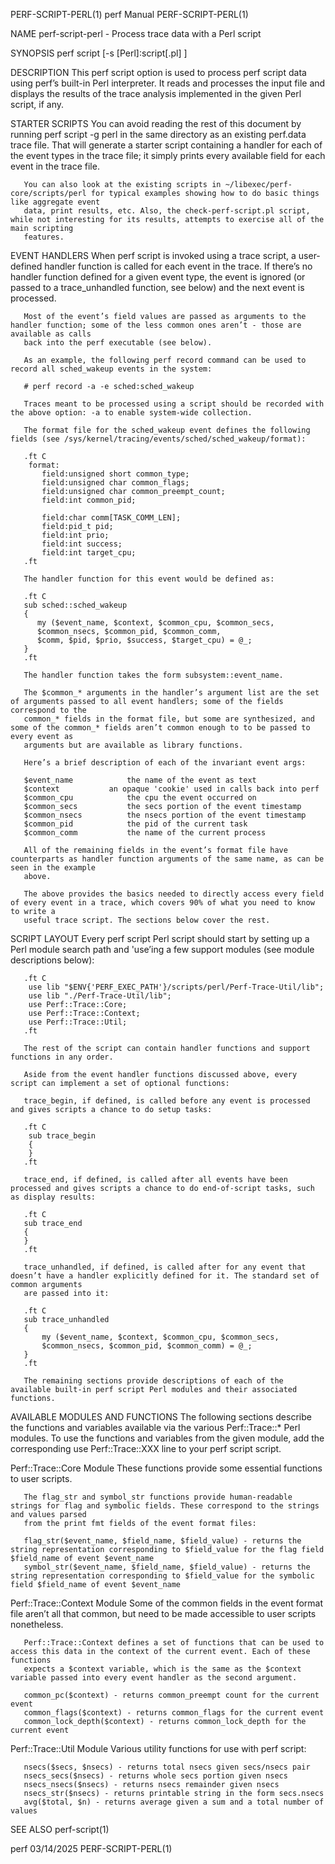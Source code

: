 PERF-SCRIPT-PERL(1)							  perf Manual							   PERF-SCRIPT-PERL(1)

NAME
       perf-script-perl - Process trace data with a Perl script

SYNOPSIS
       perf script [-s [Perl]:script[.pl] ]

DESCRIPTION
       This perf script option is used to process perf script data using perf’s built-in Perl interpreter. It reads and processes the input file and displays
       the results of the trace analysis implemented in the given Perl script, if any.

STARTER SCRIPTS
       You can avoid reading the rest of this document by running perf script -g perl in the same directory as an existing perf.data trace file. That will
       generate a starter script containing a handler for each of the event types in the trace file; it simply prints every available field for each event in
       the trace file.

       You can also look at the existing scripts in ~/libexec/perf-core/scripts/perl for typical examples showing how to do basic things like aggregate event
       data, print results, etc. Also, the check-perf-script.pl script, while not interesting for its results, attempts to exercise all of the main scripting
       features.

EVENT HANDLERS
       When perf script is invoked using a trace script, a user-defined handler function is called for each event in the trace. If there’s no handler function
       defined for a given event type, the event is ignored (or passed to a trace_unhandled function, see below) and the next event is processed.

       Most of the event’s field values are passed as arguments to the handler function; some of the less common ones aren’t - those are available as calls
       back into the perf executable (see below).

       As an example, the following perf record command can be used to record all sched_wakeup events in the system:

	   # perf record -a -e sched:sched_wakeup

       Traces meant to be processed using a script should be recorded with the above option: -a to enable system-wide collection.

       The format file for the sched_wakeup event defines the following fields (see /sys/kernel/tracing/events/sched/sched_wakeup/format):

	   .ft C
	    format:
		   field:unsigned short common_type;
		   field:unsigned char common_flags;
		   field:unsigned char common_preempt_count;
		   field:int common_pid;

		   field:char comm[TASK_COMM_LEN];
		   field:pid_t pid;
		   field:int prio;
		   field:int success;
		   field:int target_cpu;
	   .ft

       The handler function for this event would be defined as:

	   .ft C
	   sub sched::sched_wakeup
	   {
	      my ($event_name, $context, $common_cpu, $common_secs,
		  $common_nsecs, $common_pid, $common_comm,
		  $comm, $pid, $prio, $success, $target_cpu) = @_;
	   }
	   .ft

       The handler function takes the form subsystem::event_name.

       The $common_* arguments in the handler’s argument list are the set of arguments passed to all event handlers; some of the fields correspond to the
       common_* fields in the format file, but some are synthesized, and some of the common_* fields aren’t common enough to to be passed to every event as
       arguments but are available as library functions.

       Here’s a brief description of each of the invariant event args:

	   $event_name		      the name of the event as text
	   $context		      an opaque 'cookie' used in calls back into perf
	   $common_cpu		      the cpu the event occurred on
	   $common_secs		      the secs portion of the event timestamp
	   $common_nsecs	      the nsecs portion of the event timestamp
	   $common_pid		      the pid of the current task
	   $common_comm		      the name of the current process

       All of the remaining fields in the event’s format file have counterparts as handler function arguments of the same name, as can be seen in the example
       above.

       The above provides the basics needed to directly access every field of every event in a trace, which covers 90% of what you need to know to write a
       useful trace script. The sections below cover the rest.

SCRIPT LAYOUT
       Every perf script Perl script should start by setting up a Perl module search path and 'use’ing a few support modules (see module descriptions below):

	   .ft C
	    use lib "$ENV{'PERF_EXEC_PATH'}/scripts/perl/Perf-Trace-Util/lib";
	    use lib "./Perf-Trace-Util/lib";
	    use Perf::Trace::Core;
	    use Perf::Trace::Context;
	    use Perf::Trace::Util;
	   .ft

       The rest of the script can contain handler functions and support functions in any order.

       Aside from the event handler functions discussed above, every script can implement a set of optional functions:

       trace_begin, if defined, is called before any event is processed and gives scripts a chance to do setup tasks:

	   .ft C
	    sub trace_begin
	    {
	    }
	   .ft

       trace_end, if defined, is called after all events have been processed and gives scripts a chance to do end-of-script tasks, such as display results:

	   .ft C
	   sub trace_end
	   {
	   }
	   .ft

       trace_unhandled, if defined, is called after for any event that doesn’t have a handler explicitly defined for it. The standard set of common arguments
       are passed into it:

	   .ft C
	   sub trace_unhandled
	   {
	       my ($event_name, $context, $common_cpu, $common_secs,
		   $common_nsecs, $common_pid, $common_comm) = @_;
	   }
	   .ft

       The remaining sections provide descriptions of each of the available built-in perf script Perl modules and their associated functions.

AVAILABLE MODULES AND FUNCTIONS
       The following sections describe the functions and variables available via the various Perf::Trace::* Perl modules. To use the functions and variables
       from the given module, add the corresponding use Perf::Trace::XXX line to your perf script script.

   Perf::Trace::Core Module
       These functions provide some essential functions to user scripts.

       The flag_str and symbol_str functions provide human-readable strings for flag and symbolic fields. These correspond to the strings and values parsed
       from the print fmt fields of the event format files:

	   flag_str($event_name, $field_name, $field_value) - returns the string representation corresponding to $field_value for the flag field $field_name of event $event_name
	   symbol_str($event_name, $field_name, $field_value) - returns the string representation corresponding to $field_value for the symbolic field $field_name of event $event_name

   Perf::Trace::Context Module
       Some of the common fields in the event format file aren’t all that common, but need to be made accessible to user scripts nonetheless.

       Perf::Trace::Context defines a set of functions that can be used to access this data in the context of the current event. Each of these functions
       expects a $context variable, which is the same as the $context variable passed into every event handler as the second argument.

	   common_pc($context) - returns common_preempt count for the current event
	   common_flags($context) - returns common_flags for the current event
	   common_lock_depth($context) - returns common_lock_depth for the current event

   Perf::Trace::Util Module
       Various utility functions for use with perf script:

	   nsecs($secs, $nsecs) - returns total nsecs given secs/nsecs pair
	   nsecs_secs($nsecs) - returns whole secs portion given nsecs
	   nsecs_nsecs($nsecs) - returns nsecs remainder given nsecs
	   nsecs_str($nsecs) - returns printable string in the form secs.nsecs
	   avg($total, $n) - returns average given a sum and a total number of values

SEE ALSO
       perf-script(1)

perf									  03/14/2025							   PERF-SCRIPT-PERL(1)
